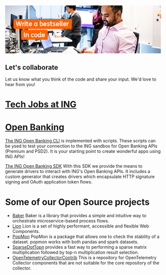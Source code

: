 ![Open Source at ING Bank](https://github.com/ing-bank/.github/blob/main/images/open-at-ing.png)

## Let's collaborate

Let us know what you think of the code and share your input. We'd love to hear from you!

# [Tech Jobs at ING](https://www.ing.jobs/global/careers/expertise/tech.htm)

# [Open Banking](https://developer.ing.com/openbanking/home)

[The ING Open Banking CLI](https://github.com/ing-bank/ing-open-banking-cli) is implemented with scripts.
These scripts can be ysed to test your connection to the ING sandbox for Open Banking APIs (Premium and PSD2).
It is your starting point to create wonderful apps using ING APIs!

[The ING Open Banking SDK](https://github.com/ing-bank/ing-open-banking-sdk)
With this SDK we provide the means to generate drivers to interact with ING's Open Banking APIs.
It includes a custom generator that creates drivers which encapsulate HTTP signature signing and OAuth application token flows.

# Some of our Open Source projects

* [Baker](https://github.com/ing-bank/baker) Baker is a library that provides a simple and intuitive way to orchestrate microservice-based process flows.
* [Lion](https://github.com/ing-bank/lion) Lion is a set of highly performant, accessible and flexible Web Components.
* [PopMon](https://github.com/ing-bank/popmon) PopMon is a package that allows one to check the stability of a dataset. popmon works with both pandas and spark datasets.
* [SparseDotTopn](https://github.com/ing-bank/sparse_dot_topn) provides a fast way to performing a sparse matrix multiplication followed by top-n multiplication result selection.
* [OpenTelemetryCollectorContrib](https://github.com/ing-bank/opentelemetry-collector-contrib) This is a repository for OpenTelemetry Collector components that are not suitable for the core repository of the collector.



